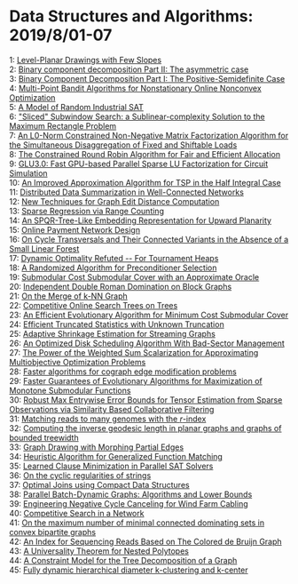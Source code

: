 # Data Structures and Algorithms: 2019/8/01-07  
1: [Level-Planar Drawings with Few Slopes](https://doi.org/10.48550/arXiv.1907.13558)  
2: [Binary component decomposition Part II: The asymmetric case](https://doi.org/10.48550/arXiv.1907.13602)  
3: [Binary Component Decomposition Part I: The Positive-Semidefinite Case](https://doi.org/10.48550/arXiv.1907.13603)  
4: [Multi-Point Bandit Algorithms for Nonstationary Online Nonconvex  Optimization](https://doi.org/10.48550/arXiv.1907.13616)  
5: [A Model of Random Industrial SAT](https://doi.org/10.48550/arXiv.1908.00089)  
6: ["Sliced" Subwindow Search: a Sublinear-complexity Solution to the  Maximum Rectangle Problem](https://doi.org/10.48550/arXiv.1908.00140)  
7: [An L0-Norm Constrained Non-Negative Matrix Factorization Algorithm for  the Simultaneous Disaggregation of Fixed and Shiftable Loads](https://doi.org/10.48550/arXiv.1908.00142)  
8: [The Constrained Round Robin Algorithm for Fair and Efficient Allocation](https://doi.org/10.48550/arXiv.1908.00161)  
9: [GLU3.0: Fast GPU-based Parallel Sparse LU Factorization for Circuit  Simulation](https://doi.org/10.48550/arXiv.1908.00204)  
10: [An Improved Approximation Algorithm for TSP in the Half Integral Case](https://doi.org/10.48550/arXiv.1908.00227)  
11: [Distributed Data Summarization in Well-Connected Networks](https://doi.org/10.48550/arXiv.1908.00236)  
12: [New Techniques for Graph Edit Distance Computation](https://doi.org/10.48550/arXiv.1908.00265)  
13: [Sparse Regression via Range Counting](https://doi.org/10.48550/arXiv.1908.00351)  
14: [An SPQR-Tree-Like Embedding Representation for Upward Planarity](https://doi.org/10.48550/arXiv.1908.00352)  
15: [Online Payment Network Design](https://doi.org/10.48550/arXiv.1908.00432)  
16: [On Cycle Transversals and Their Connected Variants in the Absence of a  Small Linear Forest](https://doi.org/10.48550/arXiv.1908.00491)  
17: [Dynamic Optimality Refuted -- For Tournament Heaps](https://doi.org/10.48550/arXiv.1908.00563)  
18: [A Randomized Algorithm for Preconditioner Selection](https://doi.org/10.48550/arXiv.1908.00633)  
19: [Submodular Cost Submodular Cover with an Approximate Oracle](https://doi.org/10.48550/arXiv.1908.00653)  
20: [Independent Double Roman Domination on Block Graphs](https://doi.org/10.48550/arXiv.1908.00784)  
21: [On the Merge of k-NN Graph](https://doi.org/10.48550/arXiv.1908.00814)  
22: [Competitive Online Search Trees on Trees](https://doi.org/10.48550/arXiv.1908.00848)  
23: [An Efficient Evolutionary Algorithm for Minimum Cost Submodular Cover](https://doi.org/10.48550/arXiv.1908.01029)  
24: [Efficient Truncated Statistics with Unknown Truncation](https://doi.org/10.48550/arXiv.1908.01034)  
25: [Adaptive Shrinkage Estimation for Streaming Graphs](https://doi.org/10.48550/arXiv.1908.01087)  
26: [An Optimized Disk Scheduling Algorithm With Bad-Sector Management](https://doi.org/10.48550/arXiv.1908.01167)  
27: [The Power of the Weighted Sum Scalarization for Approximating  Multiobjective Optimization Problems](https://doi.org/10.48550/arXiv.1908.01181)  
28: [Faster algorithms for cograph edge modification problems](https://doi.org/10.48550/arXiv.1908.01223)  
29: [Faster Guarantees of Evolutionary Algorithms for Maximization of  Monotone Submodular Functions](https://doi.org/10.48550/arXiv.1908.01230)  
30: [Robust Max Entrywise Error Bounds for Tensor Estimation from Sparse  Observations via Similarity Based Collaborative Filtering](https://doi.org/10.48550/arXiv.1908.01241)  
31: [Matching reads to many genomes with the $r$-index](https://doi.org/10.48550/arXiv.1908.01263)  
32: [Computing the inverse geodesic length in planar graphs and graphs of  bounded treewidth](https://doi.org/10.48550/arXiv.1908.01317)  
33: [Graph Drawing with Morphing Partial Edges](https://doi.org/10.48550/arXiv.1908.01441)  
34: [Heuristic Algorithm for Generalized Function Matching](https://doi.org/10.48550/arXiv.1908.01562)  
35: [Learned Clause Minimization in Parallel SAT Solvers](https://doi.org/10.48550/arXiv.1908.01624)  
36: [On the cyclic regularities of strings](https://doi.org/10.48550/arXiv.1908.01664)  
37: [Optimal Joins using Compact Data Structures](https://doi.org/10.48550/arXiv.1908.01812)  
38: [Parallel Batch-Dynamic Graphs: Algorithms and Lower Bounds](https://doi.org/10.48550/arXiv.1908.01956)  
39: [Engineering Negative Cycle Canceling for Wind Farm Cabling](https://doi.org/10.48550/arXiv.1908.02129)  
40: [Competitive Search in a Network](https://doi.org/10.48550/arXiv.1908.02132)  
41: [On the maximum number of minimal connected dominating sets in convex  bipartite graphs](https://doi.org/10.48550/arXiv.1908.02174)  
42: [An Index for Sequencing Reads Based on The Colored de Bruijn Graph](https://doi.org/10.48550/arXiv.1908.02211)  
43: [A Universality Theorem for Nested Polytopes](https://doi.org/10.48550/arXiv.1908.02213)  
44: [A Constraint Model for the Tree Decomposition of a Graph](https://doi.org/10.48550/arXiv.1908.02530)  
45: [Fully dynamic hierarchical diameter k-clustering and k-center](https://doi.org/10.48550/arXiv.1908.02645)  